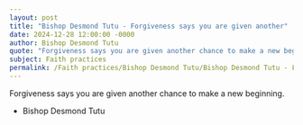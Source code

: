 ```yaml
---
layout: post
title: "Bishop Desmond Tutu - Forgiveness says you are given another"
date: 2024-12-28 12:00:00 -0000
author: Bishop Desmond Tutu
quote: "Forgiveness says you are given another chance to make a new beginning."
subject: Faith practices
permalink: /Faith practices/Bishop Desmond Tutu/Bishop Desmond Tutu - Forgiveness says you are given another
---
```


Forgiveness says you are given another chance to make a new beginning.

- Bishop Desmond Tutu
